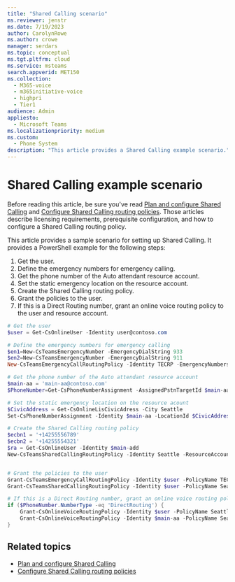 ```yaml
---
title: "Shared Calling scenario"
ms.reviewer: jenstr
ms.date: 7/19/2023
author: CarolynRowe
ms.author: crowe
manager: serdars
ms.topic: conceptual
ms.tgt.pltfrm: cloud
ms.service: msteams
search.appverid: MET150
ms.collection: 
  - M365-voice
  - m365initiative-voice
  - highpri
  - Tier1
audience: Admin
appliesto: 
  - Microsoft Teams
ms.localizationpriority: medium
ms.custom: 
  - Phone System
description: "This article provides a Shared Calling example scenario."
---
```


# Shared Calling example scenario

Before reading this article, be sure you've read [Plan and configure Shared Calling](shared-calling-plan.md) and [Configure Shared Calling routing policies](shared-calling-setup.md). Those articles describe licensing requirements, prerequisite configuration, and how to configure a Shared Calling routing policy.

This article provides a sample scenario for setting up Shared Calling. It provides a PowerShell example for the following steps:

1. Get the user.
2. Define the emergency numbers for emergency calling.
3. Get the phone number of the Auto attendant resource account.
4. Set the static emergency location on the resource account.
5. Create the Shared Calling routing policy.
6. Grant the policies to the user.
7. If this is a Direct Routing number, grant an online voice routing policy to the user and resource account.

```powershell
# Get the user
$user = Get-CsOnlineUser -Identity user@contoso.com

# Define the emergency numbers for emergency calling
$en1=New-CsTeamsEmergencyNumber -EmergencyDialString 933
$en2=New-CsTeamsEmergencyNumber -EmergencyDialString 911
New-CsTeamsEmergencyCallRoutingPolicy -Identity TECRP -EmergencyNumbers @{add=$en1,$en2} -AllowEnhancedEmergencyServices $true

# Get the phone number of the Auto attendant resource account
$main-aa = 'main-aa@contoso.com'
$PhoneNumber=Get-CsPhoneNumberAssignment -AssignedPstnTargetId $main-aa

# Set the static emergency location on the resource acount
$CivicAddress = Get-CsOnlineLisCivicAdress -City Seattle
Set-CsPhoneNumberAssignment -Identity $main-aa -LocationId $CivicAddress.DefaultLocationId -PhoneNumber $PhoneNumber.TelephoneNumber -PhoneNumberType $PhoneNumber.NumberType

# Create the Shared Calling routing policy
$ecbn1 = '+14255556789'
$ecbn2 = '+14255554321'
$ra = Get-CsOnlineUser -Identity $main-add
New-CsTeamsSharedCallingRoutingPolicy -Identity Seattle -ResourceAccount $ra.Identity -EmergencyNumbers @{add=$ecbn1,$ecbn2}


# Grant the policies to the user
Grant-CsTeamsEmergencyCallRoutingPolicy -Identity $user -PolicyName TECRP
Grant-CsTeamsSharedCallingRoutingPolicy -Identity $user -PolicyName Seattle

# If this is a Direct Routing number, grant an online voice routing policy to the user and resource account
if ($PhoneNumber.NumberType -eq 'DirectRouting') {
	Grant-CsOnlineVoiceRoutingPolicy -Identity $user -PolicyName Seattle
	Grant-CsOnlineVoiceRoutingPolicy -Identity $main-aa -PolicyName Seattle
}

```

## Related topics

- [Plan and configure Shared Calling](shared-calling-plan.md)
- [Configure Shared Calling routing policies](shared-calling-setup.md)
